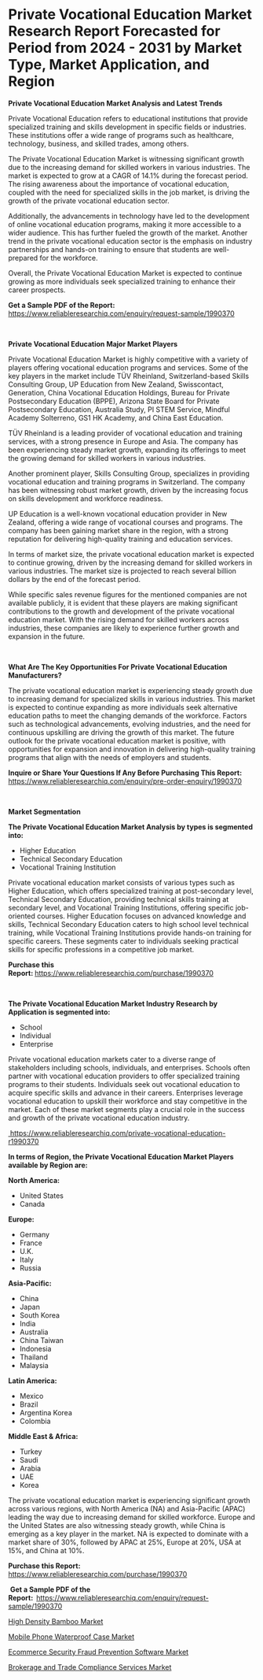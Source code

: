 <p><h1>Private Vocational Education Market Research Report Forecasted for Period from 2024 -  2031 by Market Type, Market Application, and Region</h1></p><p><strong>Private Vocational Education Market Analysis and Latest Trends</strong></p>
<p><p>Private Vocational Education refers to educational institutions that provide specialized training and skills development in specific fields or industries. These institutions offer a wide range of programs such as healthcare, technology, business, and skilled trades, among others.</p><p>The Private Vocational Education Market is witnessing significant growth due to the increasing demand for skilled workers in various industries. The market is expected to grow at a CAGR of 14.1% during the forecast period. The rising awareness about the importance of vocational education, coupled with the need for specialized skills in the job market, is driving the growth of the private vocational education sector.</p><p>Additionally, the advancements in technology have led to the development of online vocational education programs, making it more accessible to a wider audience. This has further fueled the growth of the market. Another trend in the private vocational education sector is the emphasis on industry partnerships and hands-on training to ensure that students are well-prepared for the workforce.</p><p>Overall, the Private Vocational Education Market is expected to continue growing as more individuals seek specialized training to enhance their career prospects.</p></p>
<p><strong>Get a Sample PDF of the Report:&nbsp;</strong> <a href="https://www.reliableresearchiq.com/enquiry/request-sample/1990370">https://www.reliableresearchiq.com/enquiry/request-sample/1990370</a></p>
<p>&nbsp;</p>
<p><strong>Private Vocational Education Major Market Players</strong></p>
<p><p>Private Vocational Education Market is highly competitive with a variety of players offering vocational education programs and services. Some of the key players in the market include TÜV Rheinland, Switzerland-based Skills Consulting Group, UP Education from New Zealand, Swisscontact, Generation, China Vocational Education Holdings, Bureau for Private Postsecondary Education (BPPE), Arizona State Board for Private Postsecondary Education, Australia Study, PI STEM Service, Mindful Academy Solterreno, GS1 HK Academy, and China East Education.</p><p>TÜV Rheinland is a leading provider of vocational education and training services, with a strong presence in Europe and Asia. The company has been experiencing steady market growth, expanding its offerings to meet the growing demand for skilled workers in various industries.</p><p>Another prominent player, Skills Consulting Group, specializes in providing vocational education and training programs in Switzerland. The company has been witnessing robust market growth, driven by the increasing focus on skills development and workforce readiness.</p><p>UP Education is a well-known vocational education provider in New Zealand, offering a wide range of vocational courses and programs. The company has been gaining market share in the region, with a strong reputation for delivering high-quality training and education services.</p><p>In terms of market size, the private vocational education market is expected to continue growing, driven by the increasing demand for skilled workers in various industries. The market size is projected to reach several billion dollars by the end of the forecast period.</p><p>While specific sales revenue figures for the mentioned companies are not available publicly, it is evident that these players are making significant contributions to the growth and development of the private vocational education market. With the rising demand for skilled workers across industries, these companies are likely to experience further growth and expansion in the future.</p></p>
<p>&nbsp;</p>
<p><strong>What Are The Key Opportunities For Private Vocational Education Manufacturers?</strong></p>
<p><p>The private vocational education market is experiencing steady growth due to increasing demand for specialized skills in various industries. This market is expected to continue expanding as more individuals seek alternative education paths to meet the changing demands of the workforce. Factors such as technological advancements, evolving industries, and the need for continuous upskilling are driving the growth of this market. The future outlook for the private vocational education market is positive, with opportunities for expansion and innovation in delivering high-quality training programs that align with the needs of employers and students.</p></p>
<p><strong>Inquire or Share Your Questions If Any Before Purchasing This Report:</strong> <a href="https://www.reliableresearchiq.com/enquiry/pre-order-enquiry/1990370">https://www.reliableresearchiq.com/enquiry/pre-order-enquiry/1990370</a></p>
<p>&nbsp;</p>
<p><strong>Market Segmentation</strong></p>
<p><strong>The Private Vocational Education Market Analysis by types is segmented into:</strong></p>
<p><ul><li>Higher Education</li><li>Technical Secondary Education</li><li>Vocational Training Institution</li></ul></p>
<p><p>Private vocational education market consists of various types such as Higher Education, which offers specialized training at post-secondary level, Technical Secondary Education, providing technical skills training at secondary level, and Vocational Training Institutions, offering specific job-oriented courses. Higher Education focuses on advanced knowledge and skills, Technical Secondary Education caters to high school level technical training, while Vocational Training Institutions provide hands-on training for specific careers. These segments cater to individuals seeking practical skills for specific professions in a competitive job market.</p></p>
<p><strong>Purchase this Report:&nbsp;</strong><a href="https://www.reliableresearchiq.com/purchase/1990370">https://www.reliableresearchiq.com/purchase/1990370</a></p>
<p>&nbsp;</p>
<p><strong>The Private Vocational Education Market Industry Research by Application is segmented into:</strong></p>
<p><ul><li>School</li><li>Individual</li><li>Enterprise</li></ul></p>
<p><p>Private vocational education markets cater to a diverse range of stakeholders including schools, individuals, and enterprises. Schools often partner with vocational education providers to offer specialized training programs to their students. Individuals seek out vocational education to acquire specific skills and advance in their careers. Enterprises leverage vocational education to upskill their workforce and stay competitive in the market. Each of these market segments play a crucial role in the success and growth of the private vocational education industry.</p></p>
<p><a href="https://www.reliableresearchiq.com/private-vocational-education-r1990370">&nbsp;https://www.reliableresearchiq.com/private-vocational-education-r1990370</a></p>
<p><strong>In terms of Region, the Private Vocational Education Market Players available by Region are:</strong></p>
<p>
    <p> <strong> North America: </strong>
        <ul>
            <li>United States</li>
            <li>Canada</li>
        </ul>
        </p> 
    <p> <strong> Europe: </strong>
        <ul>
            <li>Germany</li>
            <li>France</li>
            <li>U.K.</li>
            <li>Italy</li>
            <li>Russia</li>
        </ul>
        </p> 
    <p> <strong> Asia-Pacific: </strong>
        <ul>
            <li>China</li>
            <li>Japan</li>
            <li>South Korea</li>
            <li>India</li>
            <li>Australia</li>
            <li>China Taiwan</li>
            <li>Indonesia</li>
            <li>Thailand</li>
            <li>Malaysia</li>
        </ul>
        </p> 
    <p> <strong> Latin America: </strong>
        <ul>
            <li>Mexico</li>
            <li>Brazil</li>
            <li>Argentina Korea</li>
            <li>Colombia</li>
        </ul>
        </p> 
    <p> <strong> Middle East & Africa: </strong>
        <ul>
            <li>Turkey</li>
            <li>Saudi</li>
            <li>Arabia</li>
            <li>UAE</li>
            <li>Korea</li>
        </ul>
    </p>
    </p>
<p><p>The private vocational education market is experiencing significant growth across various regions, with North America (NA) and Asia-Pacific (APAC) leading the way due to increasing demand for skilled workforce. Europe and the United States are also witnessing steady growth, while China is emerging as a key player in the market. NA is expected to dominate with a market share of 30%, followed by APAC at 25%, Europe at 20%, USA at 15%, and China at 10%.</p></p>
<p><strong>Purchase this Report: </strong><a href="https://www.reliableresearchiq.com/purchase/1990370">https://www.reliableresearchiq.com/purchase/1990370</a></p>
<p>&nbsp;<strong>Get a Sample PDF of the Report:&nbsp;&nbsp;</strong><a href="https://www.reliableresearchiq.com/enquiry/request-sample/1990370">https://www.reliableresearchiq.com/enquiry/request-sample/1990370</a></p>
<p><strong></strong></p>
<p><p><a href="https://medium.com/@sallyselcenk46/global-high-density-bamboo-market-size-is-expected-to-reach-at-a-cagr-of-12-8-87f285a1c34e">High Density Bamboo Market</a></p><p><a href="https://medium.com/@neilrogers69/market-forecast-global-mobile-phone-waterproof-case-trends-and-impact-analysis-2024-2031-by-6e1a758c7364">Mobile Phone Waterproof Case Market</a></p><p><a href="https://github.com/nicoletavirag/Market-Research-Report-List-4/blob/main/ecommerce-security-fraud-prevention-software-market.md">Ecommerce Security Fraud Prevention Software Market</a></p><p><a href="https://github.com/mauripalmi/Market-Research-Report-List-4/blob/main/brokerage-and-trade-compliance-services-market.md">Brokerage and Trade Compliance Services Market</a></p></p>